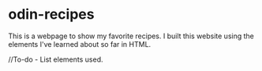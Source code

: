 # odin-recipes

This is a webpage to show my favorite recipes. I built this website using the elements I've learned about so far in HTML.

//To-do - List elements used.